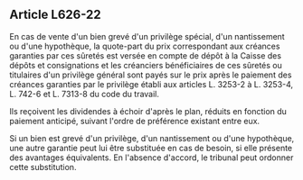 Article L626-22
----
En cas de vente d'un bien grevé d'un privilège spécial, d'un nantissement ou
d'une hypothèque, la quote-part du prix correspondant aux créances garanties par
ces sûretés est versée en compte de dépôt à la Caisse des dépôts et
consignations et les créanciers bénéficiaires de ces sûretés ou titulaires d'un
privilège général sont payés sur le prix après le paiement des créances
garanties par le privilège établi aux articles L. 3253-2 à L. 3253-4, L. 742-6
et L. 7313-8 du code du travail.

Ils reçoivent les dividendes à échoir d'après le plan, réduits en fonction du
paiement anticipé, suivant l'ordre de préférence existant entre eux.

Si un bien est grevé d'un privilège, d'un nantissement ou d'une hypothèque, une
autre garantie peut lui être substituée en cas de besoin, si elle présente des
avantages équivalents. En l'absence d'accord, le tribunal peut ordonner cette
substitution.
